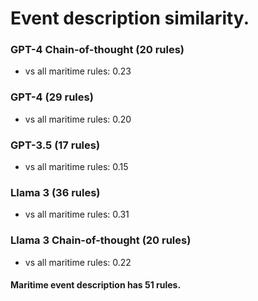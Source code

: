 # Event description similarity.

### GPT-4 Chain-of-thought (20 rules)
- vs all maritime rules: 0.23

### GPT-4 (29 rules)
- vs all maritime rules: 0.20

### GPT-3.5 (17 rules)
- vs all maritime rules: 0.15

### Llama 3 (36 rules)
- vs all maritime rules: 0.31

### Llama 3 Chain-of-thought (20 rules)
- vs all maritime rules: 0.22

#### Maritime event description has 51 rules.